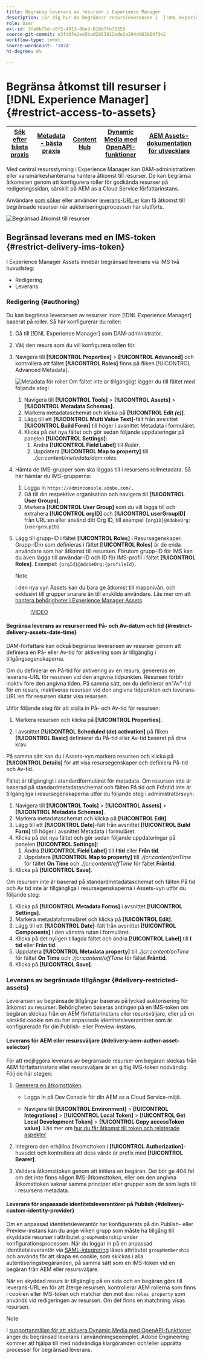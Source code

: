```yaml
---
title: Begränsa leverans av resurser i Experience Manager
description: Lär dig hur du begränsar resursleveransen i  [!DNL Experience Manager].
role: User
exl-id: 3fa0b75d-c8f5-4913-8be3-816b7fb73353
source-git-commit: e3fd0fe2ee5bad2863812ede2a294dd63864f3e2
workflow-type: tm+mt
source-wordcount: '1074'
ht-degree: 0%

---
```


# Begränsa åtkomst till resurser i [!DNL Experience Manager] {#restrict-access-to-assets}

| [Sök efter bästa praxis](/help/assets/search-best-practices.md) | [Metadata - bästa praxis](/help/assets/metadata-best-practices.md) | [Content Hub](/help/assets/product-overview.md) | [Dynamic Media med OpenAPI-funktioner](/help/assets/dynamic-media-open-apis-overview.md) | [AEM Assets-dokumentation för utvecklare](https://developer.adobe.com/experience-cloud/experience-manager-apis/) |
| ------------- | --------------------------- |---------|----|-----|

Med central resursstyrning i Experience Manager kan DAM-administratören eller varumärkeshanterarna hantera åtkomst till resurser. De kan begränsa åtkomsten genom att konfigurera roller för godkända resurser på redigeringssidan, särskilt på AEM as a Cloud Service författarinstans.

Användare [som söker](search-assets-api.md) eller använder [leverans-URL:er](deliver-assets-apis.md) kan få åtkomst till begränsade resurser när auktoriseringsprocessen har slutförts.

![Begränsad åtkomst till resurser](/help/assets/assets/restricted-access.png)

## Begränsad leverans med en IMS-token {#restrict-delivery-ims-token}

I Experience Manager Assets innebär begränsad leverans via IMS två huvudsteg:

* Redigering
* Leverans

### Redigering {#authoring}

Du kan begränsa leveransen av resurser inom [!DNL Experience Manager] baserat på roller. Så här konfigurerar du roller:

1. Gå till [!DNL Experience Manager] som DAM-administratör.
1. Välj den resurs som du vill konfigurera rollen för.
1. Navigera till **[!UICONTROL Properties]** > **[!UICONTROL Advanced]** och kontrollera att fältet **[!UICONTROL Roles]** finns på fliken [!UICONTROL Advanced Metadata].

   ![Metadata för roller](/help/assets/assets/roles_metadata.jpg)
Om fältet inte är tillgängligt lägger du till fältet med följande steg:

   1. Navigera till **[!UICONTROL Tools]** > **[!UICONTROL Assets]** > **[!UICONTROL Metadata Schemas]**.
   1. Markera metadataschemat och klicka på **[!UICONTROL Edit _(e)_]**.
   1. Lägg till ett **[!UICONTROL Multi Value Text]**-fält från avsnittet **[!UICONTROL Build Form]** till höger i avsnittet Metadata i formuläret.
   1. Klicka på det nya fältet och gör sedan följande uppdateringar på panelen **[!UICONTROL Settings]**:
      1. Ändra **[!UICONTROL Field Label]** till _Roller_.
      1. Uppdatera **[!UICONTROL Map to property]** till _./jcr:content/metadata/dam:roles_.

1. Hämta de IMS-grupper som ska läggas till i resursens rollmetadata. Så här hämtar du IMS-grupperna:
   1. Logga in `https://adminconsole.adobe.com/.`
   1. Gå till din respektive organisation och navigera till **[!UICONTROL User Groups]**.
   1. Markera **[!UICONTROL User Group]** som du vill lägga till och extrahera **[!UICONTROL orgID]** och **[!UICONTROL userGroupID]** från URL:en eller använd ditt Org ID, till exempel `{orgID}@AdobeOrg:{usergroupID}`.

1. Lägg till grupp-ID i fältet **[!UICONTROL Roles]** i Resursegenskaper. <br>
Grupp-ID:n som definieras i fältet **[!UICONTROL Roles]** är de enda användare som har åtkomst till resursen. Förutom grupp-ID för IMS kan du även lägga till användar-ID och ID för IMS-profil i fältet **[!UICONTROL Roles]**. Exempel: `{orgId}@AdobeOrg:{profileId}`.

   >[!NOTE]
   >
   >I den nya vyn Assets kan du bara ge åtkomst till mappnivån, och exklusivt till grupper snarare än till enskilda användare. Läs mer om att [hantera behörigheter i Experience Manager Assets](https://experienceleague.adobe.com/en/docs/experience-manager-assets-essentials/help/get-started-admins/folder-access/manage-permissions).

   >[!VIDEO](https://video.tv.adobe.com/v/3427429)

#### Begränsa leverans av resurser med På- och Av-datum och tid {#restrict-delivery-assets-date-time}

DAM-författare kan också begränsa leveransen av resurser genom att definiera en På- eller Av-tid för aktivering som är tillgänglig i tillgångsegenskaperna.

Om du definierar en På-tid för aktivering av en resurs, genereras en leverans-URL för resursen vid den angivna tidpunkten. Resursen förblir inaktiv före den angivna tiden. På samma sätt, om du definierar en&quot;Av&quot;-tid för en resurs, inaktiveras resursen vid den angivna tidpunkten och leverans-URL:en för resursen slutar visa resursen.

Utför följande steg för att ställa in På- och Av-tid för resursen:

1. Markera resursen och klicka på **[!UICONTROL Properties]**.

1. I avsnittet **[!UICONTROL Scheduled (de) activation]** på fliken **[!UICONTROL Basic]** definierar du På-tid eller Av-tid baserat på dina krav.

På samma sätt kan du i Assets-vyn markera resursen och klicka på **[!UICONTROL Details]** för att visa resursegenskaper och definiera På-tid och Av-tid.

Fältet är tillgängligt i standardformuläret för metadata. Om resursen inte är baserad på standardmetadataschemat och fälten På tid och Fråntid inte är tillgängliga i resursegenskaperna utför du följande steg i administratörsvyn:

1. Navigera till **[!UICONTROL Tools]** > **[!UICONTROL Assets]** > **[!UICONTROL Metadata Schemas]**.
1. Markera metadataschemat och klicka på **[!UICONTROL Edit]**.
1. Lägg till ett **[!UICONTROL Date]**-fält från avsnittet **[!UICONTROL Build Form]** till höger i avsnittet Metadata i formuläret.
1. Klicka på det nya fältet och gör sedan följande uppdateringar på panelen **[!UICONTROL Settings]**:
   1. Ändra **[!UICONTROL Field Label]** till **I tid** eller **Från tid**.
   1. Uppdatera **[!UICONTROL Map to property]** till _./jcr:content/onTime_ för fältet **On Time** och _./jcr:content/offTime_ för fältet **Fråntid**.
1. Klicka på **[!UICONTROL Save]**.

Om resursen inte är baserad på standardmetadataschemat och fälten På tid och Av tid inte är tillgängliga i resursegenskaperna i Assets-vyn utför du följande steg:

1. Klicka på **[!UICONTROL Metadata Forms]** i avsnittet **[!UICONTROL Settings]**.
1. Markera metadataformuläret och klicka på **[!UICONTROL Edit]**.
1. Lägg till ett **[!UICONTROL Date]**-fält från avsnittet **[!UICONTROL Components]** i den vänstra rutan i formuläret.
1. Klicka på det nyligen tillagda fältet och ändra **[!UICONTROL Label]** till **I tid** eller **Från tid**.
1. Uppdatera **[!UICONTROL Metadata property]** till _./jcr:content/onTime_ för fältet **On Time** och _./jcr:content/offTime_ för fältet **Fråntid**.
1. Klicka på **[!UICONTROL Save]**.



### Leverans av begränsade tillgångar {#delivery-restricted-assets}

Leveransen av begränsade tillgångar baseras på lyckad auktorisering för åtkomst av resurser. Behörigheten baseras antingen på en IMS-token om begäran skickas från en AEM författarinstans eller resursväljare, eller på en särskild cookie om du har anpassade identitetsleverantörer som är konfigurerade för din Publish- eller Preview-instans.

#### Leverans för AEM eller resursväljare {#delivery-aem-author-asset-selector}

För att möjliggöra leverans av begränsade resurser om begäran skickas från AEM författarinstans eller resursväljare är en giltig IMS-token nödvändig. Följ de här stegen:

1. [Generera en åtkomsttoken](https://experienceleague.adobe.com/docs/experience-manager-cloud-service/content/implementing/developing/generating-access-tokens-for-server-side-apis.html?lang=en#generating-the-access-token).
   * Logga in på Dev Console för din AEM as a Cloud Service-miljö.

   * Navigera till **[!UICONTROL Environment]** > **[!UICONTROL Integrations]** > **[!UICONTROL Local Token]** > **[!UICONTROL Get Local Development Token]** > **[!UICONTROL Copy accessToken value]**. Läs mer om [hur du får åtkomst till token och relaterade aspekter](https://experienceleague.adobe.com/docs/experience-manager-cloud-service/content/implementing/developing/generating-access-tokens-for-server-side-apis.html?lang=en#generating-the-access-token)

1. Integrera den erhållna åtkomsttoken i **[!UICONTROL Authorization]**-huvudet och kontrollera att dess värde är prefix med **[!UICONTROL Bearer]**.

1. Validera åtkomsttoken genom att initiera en begäran. Det bör ge 404 fel om det inte finns någon IMS-åtkomsttoken, eller om den angivna åtkomsttoken saknar samma principer eller grupper som de som lagts till i resursens metadata.

#### Leverans för anpassade identitetsleverantörer på Publish {#delivery-custom-identity-provider}

Om en anpassad identitetsleverantör har konfigurerats på din Publish- eller Preview-instans kan du ange vilken grupp som måste ha tillgång till skyddade resurser i attributet `groupMembership` under konfigurationsprocessen. När du loggar in på en anpassad identitetsleverantör via [SAML-integrering](https://experienceleague.adobe.com/en/docs/experience-manager-learn/cloud-service/authentication/saml-2-0) läses attributet `groupMembership` och används för att skapa en cookie, som skickas i alla autentiseringsbegäranden, på samma sätt som en IMS-token vid en begäran från AEM eller resursväljare.

När en skyddad resurs är tillgänglig på en sida och en begäran görs till leverans-URL:en för att återge resursen, kontrollerar AEM rollerna som finns i cookien eller IMS-token och matchar den mot `dam:roles property` som används vid redigeringen av resursen. Om det finns en matchning visas resursen.

>[!NOTE]
>
> I [supportanmälan för att aktivera Dynamic Media med OpenAPI-funktioner](/help/assets/dynamic-media-open-apis-overview.md#how-to-enable-the-dynamic-media-with-openapi-capabilities) anger du begränsad leverans i användningsexemplet. Adobe Engineering kommer att hjälpa till med nödvändiga klargöranden och/eller upprätta processer för begränsad leverans.
